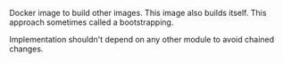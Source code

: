 Docker image to build other images.
This image also builds itself. This approach sometimes called a bootstrapping.

Implementation shouldn't depend on any other module to avoid chained changes.
